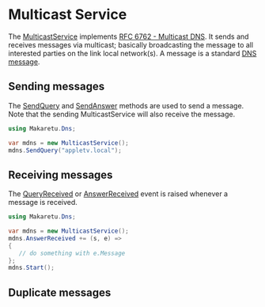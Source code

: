 ﻿# Multicast Service

The [MulticastService](xref:Makaretu.Dns.MulticastService) implements [RFC 6762 - Multicast DNS](https://tools.ietf.org/html/rfc6762"). It
sends and receives messages via multicast; basically broadcasting
the message to all interested parties on the link local network(s).
A message is a standard [DNS message](https://richardschneider.github.io/net-dns/articles/message.html).

## Sending messages

The [SendQuery](xref:Makaretu.Dns.MulticastService.SendQuery*) and 
[SendAnswer](xref:Makaretu.Dns.MulticastService.SendAnswer*) methods
are used to send a message.  Note that the sending MulticastService
will also receive the message.

```csharp
using Makaretu.Dns;

var mdns = new MulticastService();
mdns.SendQuery("appletv.local");
```

## Receiving messages

The [QueryReceived](xref:Makaretu.Dns.MulticastService.QueryReceived) or [AnswerReceived](xref:Makaretu.Dns.MulticastService.AnswerReceived) event
is raised whenever a message is received.

```csharp
using Makaretu.Dns;

var mdns = new MulticastService();
mdns.AnswerReceived += (s, e) => 
{ 
   // do something with e.Message 
};
mdns.Start();
```

## Duplicate messages